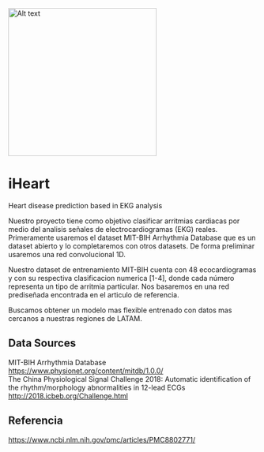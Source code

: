 
<img src="https://2.bp.blogspot.com/-y1hgL4zvQ-I/UObNXHSIHuI/AAAAAAAAAEk/4sTgpLCQF9k/s1600/ecg+black.gif" alt="Alt text" style="width: 300px;">

# iHeart
Heart disease prediction based in EKG analysis

Nuestro proyecto tiene como objetivo clasificar arritmias cardiacas por medio del analisis señales de electrocardiogramas (EKG) reales.  Primeramente usaremos el dataset MIT-BIH Arrhythmia Database que es un dataset abierto y lo completaremos con otros datasets. De forma preliminar usaremos una red convolucional 1D. 

Nuestro dataset de entrenamiento MIT-BIH cuenta con 48 ecocardiogramas y con su respectiva clasificacion numerica [1-4], donde cada número representa un tipo de arritmia particular. Nos basaremos en una red prediseñada encontrada en el articulo de referencia. 

Buscamos obtener un modelo mas flexible entrenado con datos mas cercanos a nuestras regiones de LATAM. 

## Data Sources
  MIT-BIH Arrhythmia Database <br>
    https://www.physionet.org/content/mitdb/1.0.0/
    <br>
  The China Physiological Signal Challenge 2018: Automatic identification of the rhythm/morphology abnormalities in 12-lead ECGs
    http://2018.icbeb.org/Challenge.html

## Referencia
https://www.ncbi.nlm.nih.gov/pmc/articles/PMC8802771/
